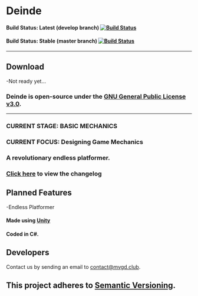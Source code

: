 # Deinde
#### Build Status: Latest (develop branch) [![Build Status](https://travis-ci.org/2TBS/Deinde.svg?branch=master)](https://travis-ci.org/2TBS/Deinde)


#### Build Status: Stable (master branch) [![Build Status](https://travis-ci.org/2TBS/Deinde.svg?branch=develop)](https://travis-ci.org/2TBS/Deinde)

___
## **Download** 
-Not ready yet...

### Deinde is open-source under the [GNU General Public License v3.0](http://www.gnu.org/licenses/gpl-3.0.en.html).
___
### **CURRENT STAGE: BASIC MECHANICS**
### **CURRENT FOCUS: Designing Game Mechanics**

### A revolutionary endless platformer.

### [Click here](https://github.com/2TBS/Deinde/blob/master/CHANGELOG.md) to view the changelog

## Planned Features
  -Endless Platformer
  
#### Made using [Unity](https://unity3d.com)

#### Coded in C\#.

## Developers
 
Contact us by sending an email to [contact@mvgd.club](mailto:contact@mvgd.club).

## This project adheres to [Semantic Versioning](semver.org).
